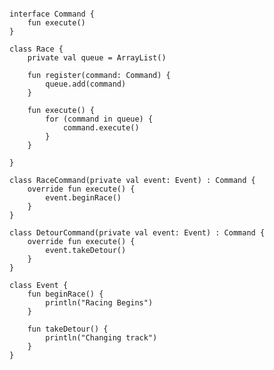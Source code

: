 <pre>
<code>
interface Command {
    fun execute()
}

class Race {
    private val queue = ArrayList<Command>()

    fun register(command: Command) {
        queue.add(command)
    }

    fun execute() {
        for (command in queue) {
            command.execute()
        }
    }

}

class RaceCommand(private val event: Event) : Command {
    override fun execute() {
        event.beginRace()
    }
}

class DetourCommand(private val event: Event) : Command {
    override fun execute() {
        event.takeDetour()
    }
}

class Event {
    fun beginRace() {
        println("Racing Begins")
    }

    fun takeDetour() {
        println("Changing track")
    }
}
</code>
</pre>